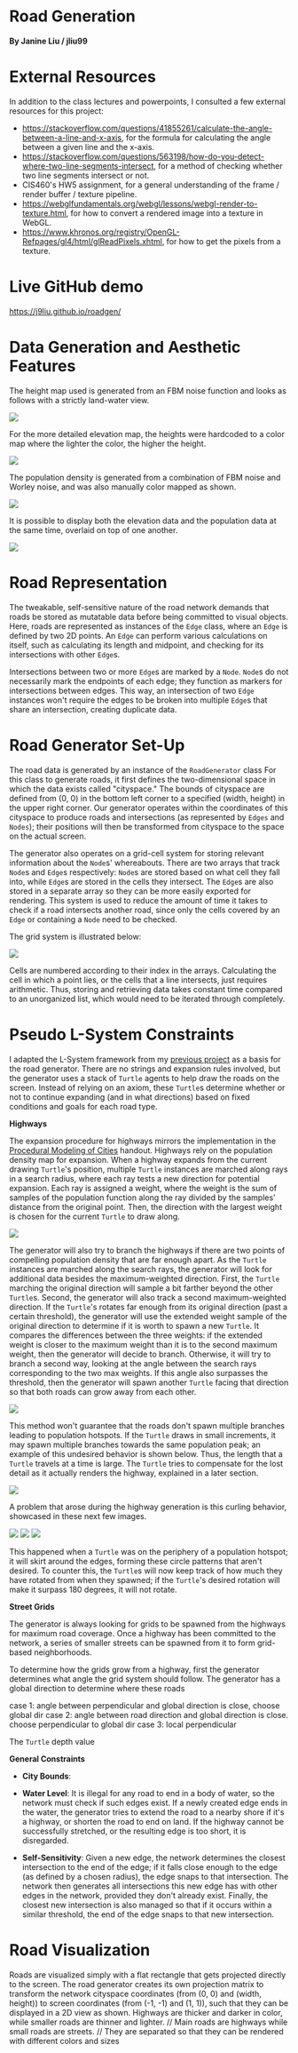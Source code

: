 # Road Generation
**By Janine Liu / jliu99**

# External Resources

In addition to the class lectures and powerpoints, I consulted a few external resources for this project:
- https://stackoverflow.com/questions/41855261/calculate-the-angle-between-a-line-and-x-axis, for the formula for calculating the angle between a given line and the x-axis.
- https://stackoverflow.com/questions/563198/how-do-you-detect-where-two-line-segments-intersect, for a method of checking whether two line segments intersect or not.
- CIS460's HW5 assignment, for a general understanding of the frame / render buffer / texture pipeline.
- https://webglfundamentals.org/webgl/lessons/webgl-render-to-texture.html, for how to convert a rendered image into a texture in WebGL.
- https://www.khronos.org/registry/OpenGL-Refpages/gl4/html/glReadPixels.xhtml, for how to get the pixels from a texture.

# Live GitHub demo
https://j9liu.github.io/roadgen/


# Data Generation and Aesthetic Features

The height map used is generated from an FBM noise function and looks as follows with a strictly land-water view. 

![](landwater.png)

For the more detailed elevation map, the heights were hardcoded to a color map where the lighter the color, the higher the height.

![](elevation.png)

The population density is generated from a combination of FBM noise and Worley noise, and was also manually color mapped as shown.

![](population.png)

It is possible to display both the elevation data and the population data at the same time, overlaid on top of one another.

![](elevationpopulation.png)

# Road Representation

The tweakable, self-sensitive nature of the road network demands that roads be stored as mutatable data before being committed to visual objects. Here, roads are represented as instances of the `Edge` class, where an `Edge` is defined by two 2D points. An `Edge` can perform various calculations on itself, such as calculating its length and midpoint, and checking for its intersections with other `Edge`s.

Intersections between two or more `Edge`s are marked by a `Node`. `Node`s do not necessarily mark the endpoints of each edge; they function as markers for intersections between edges. This way, an intersection of two `Edge` instances won't require the edges to be broken into multiple `Edge`s that share an intersection, creating duplicate data.

# Road Generator Set-Up

The road data is generated by an instance of the `RoadGenerator` class For this class to generate roads, it first defines the two-dimensional space in which the data exists called "cityspace." The bounds of cityspace are defined from (0, 0) in the bottom left corner to a specified (width, height) in the upper right corner. Our generator operates within the coordinates of this cityspace to produce roads and intersections (as represented by `Edges` and `Nodes`); their positions will then be transformed from cityspace to the space on the actual screen.

The generator also operates on a grid-cell system for storing relevant information about the `Node`s' whereabouts. There are two arrays that track `Node`s and `Edge`s respectively: `Node`s are stored based on what cell they fall into, while `Edge`s are stored in the cells they intersect. The `Edge`s are also stored in a separate array so they can be more easily exported for rendering. This system is used to reduce the amount of time it takes to check if a road intersects another road, since only the cells covered by an `Edge` or containing a `Node` need to be checked.

The grid system is illustrated below:

![](grid.png)

Cells are numbered according to their index in the arrays. Calculating the cell in which a point lies, or the cells that a line intersects, just requires arithmetic. Thus, storing and retrieving data takes constant time compared to an unorganized list, which would need to be iterated through completely.

# Pseudo L-System Constraints

I adapted the L-System framework from my [previous project](https://j9liu.github.io/plant/) as a basis for the road generator. There are no strings and expansion rules involved, but the generator uses a stack of `Turtle` agents to help draw the roads on the screen. Instead of relying on an axiom, these `Turtle`s determine whether or not to continue expanding (and in what directions) based on fixed conditions and goals for each road type.

**Highways**

The expansion procedure for highways mirrors the implementation in the [Procedural Modeling of Cities](proceduralCityGeneration.pdf) handout. Highways rely on the population density map for expansion. When a highway expands from the current drawing `Turtle`'s position, multiple `Turtle` instances are marched along rays in a search radius, where each ray tests a new direction for potential expansion. Each ray is assigned a weight, where the weight is the sum of samples of the population function along the ray divided by the samples' distance from the original point. Then, the direction with the largest weight is chosen for the current `Turtle` to draw along.

![](highway.png)

The generator will also try to branch the highways if there are two points of compelling population density that are far enough apart. As the `Turtle` instances are marched along the search rays, the generator will look for additional data besides the maximum-weighted direction. First, the `Turtle` marching the original direction will sample a bit farther beyond the other `Turtle`s. Second, the generator will also track a second maximum-weighted direction. If the `Turtle`'s rotates far enough from its original direction (past a certain threshold), the generator will use the extended weight sample of the original direction to determine if it is worth to spawn a new `Turtle`. It compares the differences between the three weights: if the extended weight is closer to the maximum weight than it is to the second maximum weight, then the generator will decide to branch. Otherwise, it will try to branch a second way, looking at the angle between the search rays corresponding to the two max weights. If this angle also surpasses the threshold, then the generator will spawn another `Turtle` facing that direction so that both roads can grow away from each other.

![](highway2.png)

This method won't guarantee that the roads don't spawn multiple branches leading to population hotspots. If the `Turtle` draws in small increments, it may spawn multiple branches towards the same population peak; an example of this undesired behavior is shown below. Thus, the length that a `Turtle` travels at a time is large. The `Turtle` tries to compensate for the lost detail as it actually renders the highway, explained in a later section.

![](hwmany.png)

A problem that arose during the highway generation is this curling behavior, showcased in these next few images. 

![](hwcurl1.png)
![](hwcurl2.png)
![](hwcurl3.png)

This happened when a `Turtle` was on the periphery of a population hotspot; it will skirt around the edges, forming these circle patterns that aren't desired. To counter this, the `Turtle`s will now keep track of how much they have rotated from when they spawned; if the `Turtle`'s desired rotation will make it surpass 180 degrees, it will not rotate.

**Street Grids**

The generator is always looking for grids to be spawned from the highways for maximum road coverage. Once a highway has been committed to the network, a series of smaller streets can be spawned from it to form grid-based neighborhoods. 

To determine how the grids grow from a highway, first the generator determines what angle the grid system should follow. The generator has a global direction to determine where these roads 

case 1: angle between perpendicular and global direction is close, choose global dir
case 2: angle between road direction and global direction is close. choose perpendicular to global dir
case 3: local perpendicular


The `Turtle` depth value 

**General Constraints**

- **City Bounds**:

- **Water Level**: It is illegal for any road to end in a body of water, so the network must check if such edges exist. If a newly created edge ends in the water, the generator tries to extend the road to a nearby shore if it's a highway, or shorten the road to end on land. If the highway cannot be successfully stretched, or the resulting edge is too short, it is disregarded.

- **Self-Sensitivity**: Given a new edge, the network determines the closest intersection to the end of the edge; if it falls close enough to the edge (as defined by a chosen radius), the edge snaps to that intersection. The network then generates all intersections this new edge has with other edges in the network, provided they don't already exist. Finally, the closest new intersection is also managed so that if it occurs within a similar threshold, the end of the edge snaps to that new intersection.

# Road Visualization

Roads are visualized simply with a flat rectangle that gets projected directly to the screen. The road generator creates its own projection matrix to transform the network cityspace coordinates (from (0, 0) and (width, height)) to screen coordinates (from (-1, -1) and (1, 1)), such that they can be displayed in a 2D view as shown. Highways are thicker and darker in color, while smaller roads are thinner and lighter.   // Main roads are highways while small roads are streets.
  // They are separated so that they can be rendered with different colors and sizes